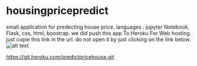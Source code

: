 # housingpricepredict
small application for predecting house price.
languages : jupyter Notebook, Flask, css, html, boostrap.
we did push this app To Heroku For Web hosting.
just copie this link in the url.
do not open it by just clicking on the link below.
![alt text](https://www.google.com/imgres?imgurl=https%3A%2F%2Fsalesforcejandj.com%2Fwp-content%2Fuploads%2F2020%2F07%2F1_kHC9Ob1xa6RQuhceigrPbA.png&imgrefurl=https%3A%2F%2Fsalesforcejandj.com%2Fdeploy-your-first-heroku-app-deploiement-de-votre-premiere-application-heroku&tbnid=3notNJM4tq_X2M&vet=12ahUKEwif3_f5uvvsAhWDwYUKHS3JACIQMygAegUIARCUAQ..i&docid=Fo66d5kuLlEahM&w=1200&h=630&q=heroku&hl=fr&ved=2ahUKEwif3_f5uvvsAhWDwYUKHS3JACIQMygAegUIARCUAQ)

https://git.heroku.com/predictpricehouse.git 
